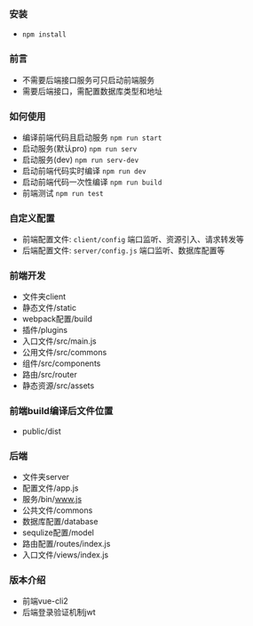 ### 安装
* `npm install`

### 前言
* 不需要后端接口服务可只启动前端服务
* 需要后端接口，需配置数据库类型和地址

### 如何使用
* 编译前端代码且启动服务 `npm run start`
* 启动服务(默认pro) `npm run serv`
* 启动服务(dev) `npm run serv-dev`
* 启动前端代码实时编译 `npm run dev`
* 启动前端代码一次性编译 `npm run build`
* 前端测试 `npm run test`

### 自定义配置
* 前端配置文件: `client/config`
  端口监听、资源引入、请求转发等
* 后端配置文件: `server/config.js`
  端口监听、数据库配置等

### 前端开发
* 文件夹client
* 静态文件/static
* webpack配置/build
* 插件/plugins
* 入口文件/src/main.js
* 公用文件/src/commons
* 组件/src/components
* 路由/src/router
* 静态资源/src/assets

### 前端build编译后文件位置
* public/dist

### 后端
* 文件夹server
* 配置文件/app.js
* 服务/bin/www.js
* 公共文件/commons
* 数据库配置/database
* sequlize配置/model
* 路由配置/routes/index.js
* 入口文件/views/index.js

### 版本介绍
* 前端vue-cli2
* 后端登录验证机制jwt
